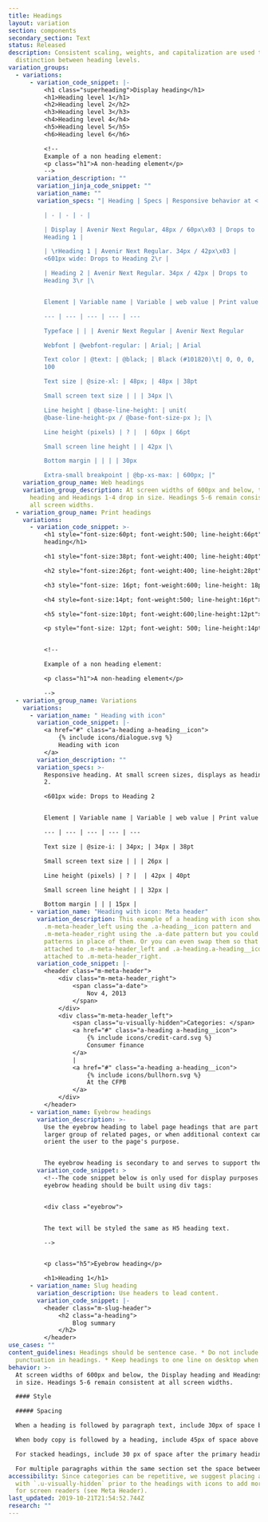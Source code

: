 ```yaml
---
title: Headings
layout: variation
section: components
secondary_section: Text
status: Released
description: Consistent scaling, weights, and capitalization are used to create
  distinction between heading levels.
variation_groups:
  - variations:
      - variation_code_snippet: |-
          <h1 class="superheading">Display heading</h1>
          <h1>Heading level 1</h1>
          <h2>Heading level 2</h2>
          <h3>Heading level 3</h3>
          <h4>Heading level 4</h4>
          <h5>Heading level 5</h5>
          <h6>Heading level 6</h6>

          <!--
          Example of a non heading element:
          <p class="h1">A non-heading element</p>
          -->
        variation_description: ""
        variation_jinja_code_snippet: ""
        variation_name: ""
        variation_specs: "| Heading | Specs | Responsive behavior at < 601px |\ 

          | - | - | - |

          | Display | Avenir Next Regular, 48px / 60px\x03 | Drops to
          Heading 1 |

          | \rHeading 1 | Avenir Next Regular. 34px / 42px\x03 |
          <601px wide: Drops to Heading 2\r |

          | Heading 2 | Avenir Next Regular. 34px / 42px | Drops to
          Heading 3\r |\ 


          Element | Variable name | Variable | web value | Print value

          --- | --- | --- | --- | ---

          Typeface | | | Avenir Next Regular | Avenir Next Regular

          Webfont | @webfont-regular: | Arial; | Arial

          Text color | @text: | @black; | Black (#101820)\t| 0, 0, 0,
          100

          Text size | @size-xl: | 48px; | 48px | 38pt

          Small screen text size | | | 34px |\ 

          Line height | @base-line-height: | unit(
          @base-line-height-px / @base-font-size-px ); |\ 

          Line height (pixels) | ? |  | 60px | 66pt

          Small screen line height | | 42px |\ 

          Bottom margin | | | | 30px

          Extra-small breakpoint | @bp-xs-max: | 600px; |"
    variation_group_name: Web headings
    variation_group_description: At screen widths of 600px and below, the Display
      heading and Headings 1-4 drop in size. Headings 5-6 remain consistent at
      all screen widths.
  - variation_group_name: Print headings
    variations:
      - variation_code_snippet: >-
          <h1 style="font-size:60pt; font-weight:500; line-height:66pt">Display
          heading</h1>

          <h1 style="font-size:38pt; font-weight:400; line-height:40pt">Heading level 1</h1>

          <h2 style="font-size:26pt; font-weight:400; line-height:28pt">Heading level 2</h2>

          <h3 style="font-size: 16pt; font-weight:600; line-height: 18pt">Heading level 3</h3>

          <h4 style=font-size:14pt; font-weight:500; line-height:16pt">Heading level 4</h4>

          <h5 style="font-size:10pt; font-weight:600;line-height:12pt">Heading level 5</h5>

          <p style="font-size: 12pt; font-weight: 500; line-height:14pt">Heading level 6</h6>


          <!--

          Example of a non heading element:

          <p class="h1">A non-heading element</p>

          -->
  - variation_group_name: Variations
    variations:
      - variation_name: " Heading with icon"
        variation_code_snippet: |-
          <a href="#" class="a-heading a-heading__icon">
              {% include icons/dialogue.svg %}
              Heading with icon
          </a>
        variation_description: ""
        variation_specs: >-
          Responsive heading. At small screen sizes, displays as heading level
          2.

          <601px wide: Drops to Heading 2


          Element | Variable name | Variable | web value | Print value

          --- | --- | --- | --- | ---

          Text size | @size-i: | 34px; | 34px | 38pt

          Small screen text size | | | 26px |

          Line height (pixels) | ? |  | 42px | 40pt

          Small screen line height | | 32px |

          Bottom margin | | | 15px |
      - variation_name: "Heading with icon: Meta header"
        variation_description: This example of a heading with icon shows
          .m-meta-header_left using the .a-heading__icon pattern and
          .m-meta-header_right using the .a-date pattern but you could use other
          patterns in place of them. Or you can even swap them so that date is
          attached to .m-meta-header_left and .a-heading.a-heading__icon is
          attached to .m-meta-header_right.
        variation_code_snippet: |-
          <header class="m-meta-header">
              <div class="m-meta-header_right">
                  <span class="a-date">
                      Nov 4, 2013
                  </span>
              </div>
              <div class="m-meta-header_left">
                  <span class="u-visually-hidden">Categories: </span>
                  <a href="#" class="a-heading a-heading__icon">
                      {% include icons/credit-card.svg %}
                      Consumer finance
                  </a>
                  |
                  <a href="#" class="a-heading a-heading__icon">
                      {% include icons/bullhorn.svg %}
                      At the CFPB
                  </a>
              </div>
          </header>
      - variation_name: Eyebrow headings
        variation_description: >-
          Use the eyebrow heading to label page headings that are part of a
          larger group of related pages, or when additional context can help
          orient the user to the page's purpose.


          The eyebrow heading is secondary to and serves to support the main page heading. So it should be concise and shorter than the main page heading.
        variation_code_snippet: >
          <!--The code snippet below is only used for display purposes. The
          eyebrow heading should be built using div tags:


          <div class ="eyebrow">


          The text will be styled the same as H5 heading text.

          -->


          <p class="h5">Eyebrow heading</p>

          <h1>Heading 1</h1>
      - variation_name: Slug heading
        variation_description: Use headers to lead content.
        variation_code_snippet: |-
          <header class="m-slug-header">
              <h2 class="a-heading">
                  Blog summary
              </h2>
          </header>
use_cases: ""
content_guidelines: Headings should be sentence case. * Do not include
  punctuation in headings. * Keep headings to one line on desktop when possible.
behavior: >-
  At screen widths of 600px and below, the Display heading and Headings 1-4 drop
  in size. Headings 5-6 remain consistent at all screen widths.

  #### Style

  ##### Spacing

  When a heading is followed by paragraph text, include 30px of space below Display and 15px below Headings 1–6.

  When body copy is followed by a heading, include 45px of space above Heading 2 and 30px above Headings 3–6.

  For stacked headings, include 30 px of space after the primary heading.

  For multiple paragraphs within the same section set the space between paragraphs to 15px."
accessibility: Since categories can be repetitive, we suggest placing a label
  with `.u-visually-hidden` prior to the headings with icons to add more context
  for screen readers (see Meta Header).
last_updated: 2019-10-21T21:54:52.744Z
research: ""
---
```

